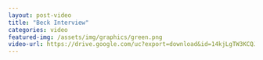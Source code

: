 ```yaml
---
layout: post-video
title: "Beck Interview"
categories: video
featured-img: /assets/img/graphics/green.png
video-url: https://drive.google.com/uc?export=download&id=14kjLgTW3KCQJkRVsj7eh4Z9jvbqt26gF
---
```



